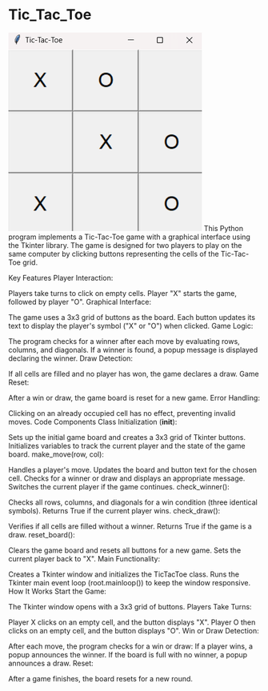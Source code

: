 # Tic_Tac_Toe
![](I1.png)
This Python program implements a Tic-Tac-Toe game with a graphical interface using the Tkinter library. The game is designed for two players to play on the same computer by clicking buttons representing the cells of the Tic-Tac-Toe grid.

Key Features
Player Interaction:

Players take turns to click on empty cells.
Player "X" starts the game, followed by player "O".
Graphical Interface:

The game uses a 3x3 grid of buttons as the board.
Each button updates its text to display the player's symbol ("X" or "O") when clicked.
Game Logic:

The program checks for a winner after each move by evaluating rows, columns, and diagonals.
If a winner is found, a popup message is displayed declaring the winner.
Draw Detection:

If all cells are filled and no player has won, the game declares a draw.
Game Reset:

After a win or draw, the game board is reset for a new game.
Error Handling:

Clicking on an already occupied cell has no effect, preventing invalid moves.
Code Components
Class Initialization (__init__):

Sets up the initial game board and creates a 3x3 grid of Tkinter buttons.
Initializes variables to track the current player and the state of the game board.
make_move(row, col):

Handles a player's move.
Updates the board and button text for the chosen cell.
Checks for a winner or draw and displays an appropriate message.
Switches the current player if the game continues.
check_winner():

Checks all rows, columns, and diagonals for a win condition (three identical symbols).
Returns True if the current player wins.
check_draw():

Verifies if all cells are filled without a winner.
Returns True if the game is a draw.
reset_board():

Clears the game board and resets all buttons for a new game.
Sets the current player back to "X".
Main Functionality:

Creates a Tkinter window and initializes the TicTacToe class.
Runs the Tkinter main event loop (root.mainloop()) to keep the window responsive.
How It Works
Start the Game:

The Tkinter window opens with a 3x3 grid of buttons.
Players Take Turns:

Player X clicks on an empty cell, and the button displays "X".
Player O then clicks on an empty cell, and the button displays "O".
Win or Draw Detection:

After each move, the program checks for a win or draw:
If a player wins, a popup announces the winner.
If the board is full with no winner, a popup announces a draw.
Reset:

After a game finishes, the board resets for a new round.